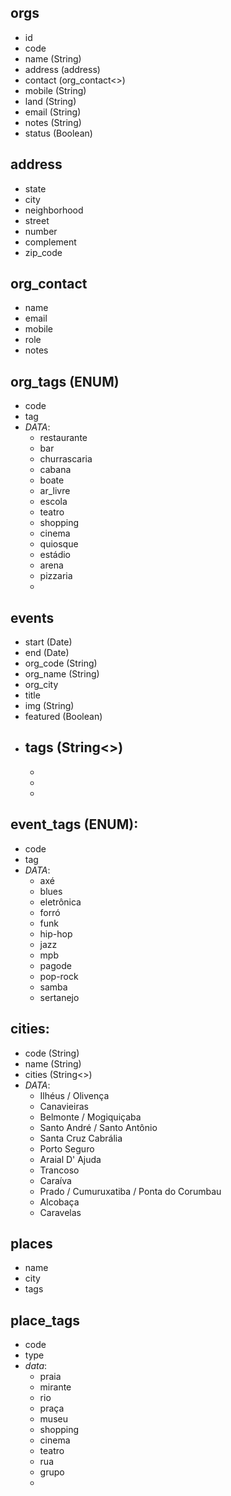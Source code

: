 ## orgs
- id
- code
- name (String)
- address (address)
- contact (org_contact<>)
- mobile (String)
- land (String)
- email (String)
- notes (String)
- status (Boolean)


## address
- state
- city
- neighborhood
- street
- number
- complement
- zip_code


## org_contact
- name
- email
- mobile
- role
- notes


## org_tags (ENUM)
- code
- tag
- *DATA*:
    - restaurante
    - bar
    - churrascaria
    - cabana
    - boate
    - ar_livre
    - escola
    - teatro
    - shopping
    - cinema
    - quiosque
    - estádio
    - arena
    - pizzaria
    - 


## events
- start (Date)
- end (Date)
- org_code (String)
- org_name (String)
- org_city
- title
- img (String)
- featured (Boolean)
- tags (String<>)
    - 
    - 
    - 
    - 


## event_tags (ENUM):
- code
- tag
- *DATA*:
    - axé
    - blues
    - eletrônica
    - forró
    - funk
    - hip-hop
    - jazz
    - mpb
    - pagode
    - pop-rock
    - samba
    - sertanejo


## cities:
- code (String)
- name (String)
- cities (String<>)
- *DATA*:
    - Ilhéus / Olivença
    - Canavieiras
    - Belmonte / Mogiquiçaba
    - Santo André / Santo Antônio
    - Santa Cruz Cabrália
    - Porto Seguro
    - Araial D' Ajuda
    - Trancoso
    - Caraíva
    - Prado / Cumuruxatiba / Ponta do Corumbau
    - Alcobaça
    - Caravelas


## places
- name
- city
- tags


## place_tags
- code
- type
- *data*:
    - praia
    - mirante
    - rio
    - praça
    - museu
    - shopping
    - cinema
    - teatro
    - rua
    - grupo
    - 

